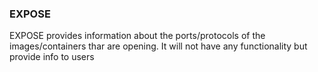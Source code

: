 ### EXPOSE ##

EXPOSE provides information about the ports/protocols of the images/containers thar are opening.
It will not have any functionality but provide info to users